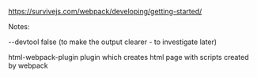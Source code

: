 https://survivejs.com/webpack/developing/getting-started/


Notes:

--devtool false 
(to make the output clearer - to investigate later)

html-webpack-plugin 
plugin which creates html page with scripts created by webpack
